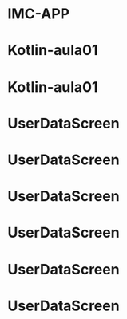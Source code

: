 # IMC-APP
# Kotlin-aula01
# Kotlin-aula01
# UserDataScreen
# UserDataScreen
# UserDataScreen
# UserDataScreen
# UserDataScreen
# UserDataScreen
